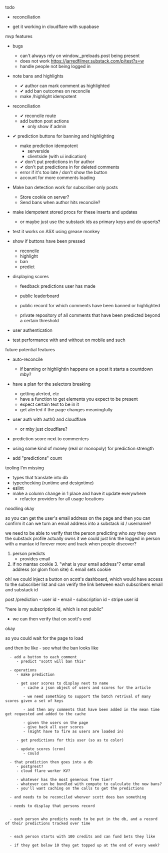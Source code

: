 todo
   - reconciliation
   
   - get it working in cloudflare with supabase

mvp features
   - bugs
      - can't always rely on window._preloads.post being present
      - does not work https://jarredfilmer.substack.com/p/test?s=w
      - handle people not being logged in

   - note bans and highlights
      - ✔ author can mark comment as highlighted
      - ✔ add ban outcomes on reconcile
      - make /highlight idempotent

   - reconciliation
      - ✔ reconcile route 
      - add button post actions
         - only show if admin

   - ✔ prediction buttons for banning and highlighting 
      - make prediction idempotent
         - serverside
         - clientside (with ui indication)
      - ✔ don't put predictions in for author
      - ✔ don't put predictions in for deleted comments 
      - error if it's too late / don't show the button
      - account for more comments loading

   - Make ban detection work for subscriber only posts
      - Store cookie on server?
      - Send bans when author hits reconcile?

   - make idempotent stored procs for these inserts and updates
      - or maybe just use the substack ids as primary keys and do upserts?

   - test it works on ASX using grease monkey

   - show if buttons have been pressed
      - reconcile
      - highlight
      - ban
      - predict

   - displaying scores
      - feedback predictions user has made

      - public leaderboard

      - public record for which comments have been banned or highlighted

      - private repository of all comments that have been predicted beyond a certain threshold

   - user authentication

   - test performance with and without on mobile and such

future potential features
   - auto-reconcile
      - if banning or highlightin happens on a post
         it starts a countdown mby?

   - have a plan for the selectors breaking
      - getting alerted, etc
      - have a function to get elements you expect to be present
      - expect certain text to be in it
      - get alerted if the page changes meaningfully

   - user auth with auth0 and cloudflare
      - or mby just cloudflare?

   - prediction score next to commenters

   - using some kind of money (real or monopoly) for prediction strength

   - add "predictions" count

tooling I'm missing
   - types that translate into db
   - typechecking (runtime and designtime)
   - eslint
   - make a column change in 1 place and have it update everywhere
      - refactor providers for all usage locations

noodling
   okay

   so you can get the user's email address on the page
   and then you can confirm it
   can we turn an email address into a substack id / username?


   we need to be able to verify that the person predicting who *say* they own the substack profile
   actually owns it
   we could just link the logged in person
   with a mantax id forever more
   and track when people discover?


   1. person predicts
      - provides email
   2. if no mantax cookie
      3. "what is your email address"? enter email address (or glom from site)
         4. email sets cookie

   oh! we could inject a button on scott's dashboard, which would have access to
   the subscriber list and can verify the link between each subscribers
   email and substack id

   post /prediction
      - user id
      - email
      - subscription id
      - stripe user id


   "here is my subscription id, which is not public"

   - we can then verify that on scott's end


   okay

   so you could wait for the page to load

   and then be like
      - see what the ban looks like

      - add a button to each comment
         - predict "scott will ban this"

      - operations
         - make prediction

         - get user scores to display next to name
            - cache a json object of users and scores for the article

            - we need something to support the batch retrival of many scores given a set of keys

            - and then any comments that have been added in the mean time get requested and added to the cache

            - given the users on the page
            - give back all user scores
            - (might have to fire as users are loaded in)
         
         - get predictions for this user (so as to color)

         - update scores (cron)
            - could 

      - that prediction then goes into a db
         - postgrest?
         - cloud flare worker KV?

         - whatever has the most generous free tier?
         - whatever can be bundled with compute to calculate the new bans?
         - you'll want caching on the calls to get the predictions

      - and needs to be reconciled whenver scott does ban something

      - needs to display that persons record


      - each person who predicts needs to be put in the db, and a record of their predictions tracked over time


      - each person starts with 100 credits and can fund bets they like

      - if they get below 10 they get topped up at the end of every week?
